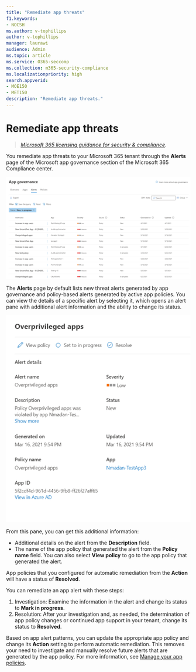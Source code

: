 ```yaml
---
title: "Remediate app threats"
f1.keywords:
- NOCSH
ms.author: v-tophillips
author: v-tophillips
manager: laurawi
audience: Admin
ms.topic: article
ms.service: O365-seccomp
ms.collection: m365-security-compliance
ms.localizationpriority: high
search.appverid: 
- MOE150
- MET150
description: "Remediate app threats."
---
```


# Remediate app threats

>*[Microsoft 365 licensing guidance for security & compliance](https://aka.ms/ComplianceSD).*

You remediate app threats to your Microsoft 365 tenant through the **Alerts** page of the Microsoft app governance section of the Microsoft 365 Compliance center.

![The app governance alerts summary page in the Microsoft 365 Compliance Center.](media\app-governance\mapg-cc-alerts.png)

The **Alerts** page by default lists new threat alerts generated by app governance and policy-based alerts generated by active app policies. You can view the details of a specific alert by selecting it, which opens an alert pane with additional alert information and the ability to change its status.

![The app governance alert detail page in the Microsoft 365 Compliance Center.](media\app-governance\mapg-cc-alerts-alert.png)

From this pane, you can get this additional information:

- Additional details on the alert from the **Description** field.
- The name of the app policy that generated the alert from the **Policy name** field. You can also select **View policy** to go to the app policy that generated the alert.

App policies that you configured for automatic remediation from the **Action** will have a status of **Resolved**.

You can remediate an app alert with these steps:

1. Investigation: Examine the information in the alert and change its status to **Mark in progress**.
2. Resolution: After your investigation and, as needed, the determination of app policy changes or continued app support in your tenant, change its status to **Resolved**.

Based on app alert patterns, you can update the appropriate app policy and change its **Action** setting to perform automatic remediation. This removes your need to investigate and manually resolve future alerts that are generated by the app policy. For more information, see [Manage your app policies](app-governance-app-policies-manage.md).
